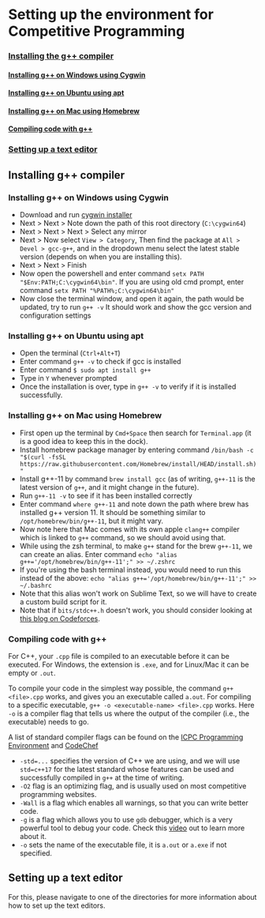 # Setting up the environment for Competitive Programming

### [Installing the g++ compiler](#installing-g-compiler)
#### [Installing g++ on Windows using Cygwin](#installing-g-on-windows-using-cygwin)
#### [Installing g++ on Ubuntu using apt](#installing-g-on-ubuntu-using-apt)
#### [Installing g++ on Mac using Homebrew](#installing-g-on-mac-using-homebrew)
#### [Compiling code with g++](#compiling-code-with-g)
### [Setting up a text editor](#setting-up-a-text-editor)

## Installing g++ compiler

### Installing g++ on Windows using Cygwin
* Download and run [cygwin installer](https://cygwin.com/setup-x86_64.exe)
* Next > Next > Note down the path of this root directory (`C:\cygwin64`)
* Next > Next > Next > Select any mirror
* Next > Now select `View > Category`, Then find the package at `All > Devel > gcc-g++`, and in the dropdown menu select the latest stable version (depends on when you are installing this).
* Next > Next > Finish
* Now open the powershell and enter command `setx PATH "$Env:PATH;C:\cygwin64\bin"`. If you are using old cmd prompt, enter command `setx PATH "%PATH%;C:\cygwin64\bin"`
* Now close the terminal window, and open it again, the path would be updated, try to run `g++ -v` It should work and show the gcc version and configuration settings

### Installing g++ on Ubuntu using apt
* Open the terminal (`Ctrl+Alt+T`)
* Enter command `g++ -v` to check if gcc is installed
* Enter command `$ sudo apt install g++`
* Type in `Y` whenever prompted
* Once the installation is over, type in `g++ -v` to verify if it is installed successfully.

### Installing g++ on Mac using Homebrew
* First open up the terminal by `Cmd+Space` then search for `Terminal.app` (it is a good idea to keep this in the dock). 
* Install homebrew package manager by entering command `/bin/bash -c "$(curl -fsSL https://raw.githubusercontent.com/Homebrew/install/HEAD/install.sh)"`
* Install g++-11 by command `brew install gcc` (as of writing, `g++-11` is the latest version of `g++`, and it might change in the future).
* Run `g++-11 -v` to see if it has been installed correctly
* Enter command `where g++-11` and note down the path where brew has installed g++ version 11. It should be something similar to `/opt/homebrew/bin/g++-11`, but it might vary.
* Now note here that Mac comes with its own apple `clang++` compiler which is linked to `g++` command, so we should avoid using that.
* While using the zsh terminal, to make `g++` stand for the brew `g++-11`, we can create an alias. Enter command `echo "alias g++='/opt/homebrew/bin/g++-11';" >> ~/.zshrc`
* If you're using the bash terminal instead, you would need to run this instead of the above: `echo "alias g++='/opt/homebrew/bin/g++-11';" >> ~/.bashrc`
* Note that this alias won't work on Sublime Text, so we will have to create a custom build script for it.
* Note that if `bits/stdc++.h` doesn't work, you should consider looking at [this blog on Codeforces](https://codeforces.com/blog/entry/70957).

### Compiling code with g++
For C++, your `.cpp` file is compiled to an executable before it can be executed. For Windows, the extension is `.exe`, and for Linux/Mac it can be empty or `.out`.

To compile your code in the simplest way possible, the command `g++ <file>.cpp` works, and gives you an executable called `a.out`. For compiling to a specific executable, `g++ -o <executable-name>
<file>.cpp` works. Here `-o` is a compiler flag that tells us where the output of the compiler (i.e., the executable) needs to go.

A list of standard compiler flags can be found on the [ICPC Programming Environment](https://icpc.global/worldfinals/programming-environment) and [CodeChef](https://discuss.codechef.com/t/what-are-the-compiler-options-that-the-judge-uses/)
* `-std=...` specifies the version of C++ we are using, and we will use `std=c++17` for the latest standard whose features can be used and successfully compiled in `g++` at the time of writing.
* `-O2` flag is an optimizing flag, and is usually used on most competitive programming websites.
* `-Wall` is a flag which enables all warnings, so that you can write better code.
* `-g` is a flag which allows you to use `gdb` debugger, which is a very powerful tool to debug your code. Check this [video](https://www.youtube.com/watch?v=svG6OPyKsrw) out to learn more about it.
* `-o` sets the name of the executable file, it is `a.out` or `a.exe` if not specified.

## Setting up a text editor

For this, please navigate to one of the directories for more information about how to set up the text editors.
